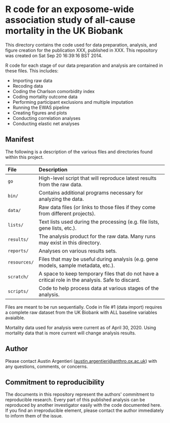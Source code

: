 # R code for an exposome-wide association study of all-cause mortality in the UK Biobank

This directory contains the code used for data preparation, analysis, and figure creation for the publication XXX, published in XXX. This repository was created on Sat Sep 20 16:39:16 BST 2014.

R code for each stage of our data preparation and analysis are contained in these files. This includes:  
* Importing raw data
* Recoding data
* Coding the Charlson comorbidity index
* Coding mortality outcome data
* Performing participant exclusions and multiple imputation
* Running the EWAS pipeline
* Creating figures and plots
* Conducting correlation analyses
* Conducting elastic net analyses

Manifest
--------

The following is a description of the various files and directories found within this project.

|File         |Description                                                                                         |
|:------------|:---------------------------------------------------------------------------------------------------|
|`go`         |High-level script that will reproduce latest results from the raw data.                             |
|`bin/`       |Contains additional programs necessary for analyzing the data.                                      |
|`data/`      |Raw data files (or links to those files if they come from different projects).                      |
|`lists/`     |Text lists used during the processing (e.g. file lists, gene lists, etc.).                          |
|`results/`   |The analysis product for the raw data.  Many runs may exist in this directory.                      |
|`reports/`   |Analyses on various results sets.                                                                   |
|`resources/` |Files that may be useful during analysis (e.g. gene models, sample metadata, etc.).                 |
|`scratch/`   |A space to keep temporary files that do not have a critical role in the analysis.  Safe to discard. |
|`scripts/`   |Code to help process data at various stages of the analysis.                                        


Files are meant to be run sequentially. Code in file #1 (data import) requires a complete raw dataset from the UK Biobank with ALL baseline variables avaialble.   
  
Mortality data used for analysis were current as of April 30, 2020. Using mortality data that is more current will change analysis results.

Author
------

Please contact Austin Argentieri (austin.argentieri@anthro.ox.ac.uk) with any questions, comments, or concerns.


Commitment to reproducibility
-----------------------------

The documents in this repository represent the authors' commitment to reproducible research.  Every part of this published analysis can be reproduced by another investigator easily with the code documented here.  If you find an irreproducible element, please contact the author immediately to inform them of the issue.
